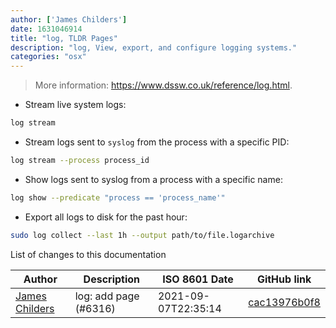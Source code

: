 ```yaml
---
author: ['James Childers']
date: 1631046914
title: "log, TLDR Pages"
description: "log, View, export, and configure logging systems."
categories: "osx"
---
```

> More information: <https://www.dssw.co.uk/reference/log.html>.

- Stream live system logs:

```bash
log stream
```

- Stream logs sent to `syslog` from the process with a specific PID:

```bash
log stream --process process_id
```

- Show logs sent to syslog from a process with a specific name:

```bash
log show --predicate "process == 'process_name'"
```

- Export all logs to disk for the past hour:

```bash
sudo log collect --last 1h --output path/to/file.logarchive
```
List of changes to this documentation


Author | Description | ISO 8601 Date | GitHub link
------|-----|-----|-----
[James Childers](mailto:james.childers@gmail.com) | log: add page (#6316) | 2021-09-07T22:35:14 | [cac13976b0f8](https://github.com/tldr-pages/tldr/commit/cac13976b0f8e8b74912f83c523eff0fb03f100f)


